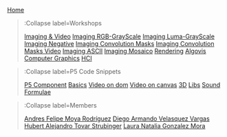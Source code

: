 [Home](/)

> :Collapse label=Workshops
> 
> [Imaging & Video](/docs/workshops/imaging)
> [Imaging RGB-GrayScale](/docs/workshops/imagingRGBGrayScale)
> [Imaging Luma-GrayScale](/docs/workshops/imagingLumaGrayScale)
> [Imaging Negative](/docs/workshops/imagingNegative)
> [Imaging Convolution Masks](/docs/workshops/imagingConvolutionMasks)
> [Imaging Convolution Masks Video](/docs/workshops/imagingConvolutionMasksVideos)
> [Imaging ASCII](/docs/workshops/imagingASCII)
> [Imaging Mosaico](/docs/workshops/imagingMosaico)
> [Rendering](/docs/workshops/rendering)
> [Algovis](/docs/workshops/algovis)
> [Computer Graphics](/docs/workshops/cg)
> [HCI](/docs/workshops/hci)

> :Collapse label=P5 Code Snippets
> 
> [P5 Component](/docs/snippets/component)
> [Basics](/docs/snippets/basic)
> [Video on dom](/docs/snippets/video-dom)
> [Video on canvas](/docs/snippets/video-canvas)
> [3D](/docs/snippets/3d)
> [Libs](/docs/snippets/lib)
> [Sound](/docs/snippets/sound)
> [Formulae](/docs/snippets/formulae)

> :Collapse label=Members
> 
> [Andres Felipe Moya Rodríguez](/docs/members/Andres-Felipe-Moya-Rodriguez)
> [Diego Armando Velasquez Vargas](/docs/members/Diego-Armando-Velasquez-Vargas)
> [Hubert Alejandro Tovar Strubinger](/docs/members/Hubert-Alejandro-Tovar-Strubinger)
> [Laura Natalia Gonzalez Mora](/docs/members/Laura-Natalia-Gonzalez-Mora)
